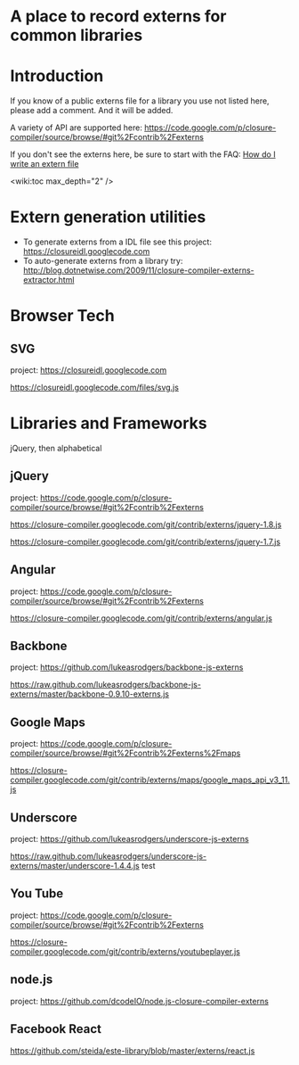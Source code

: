 # A place to record externs for common libraries

# Introduction

If you know of a public externs file for a library you use not listed here, please add a comment.  And it will  be added.

A variety of API are supported here:
https://code.google.com/p/closure-compiler/source/browse/#git%2Fcontrib%2Fexterns

If you don't see the externs here, be sure to start with the FAQ:
[How do I write an extern file](http://code.google.com/p/closure-compiler/wiki/FAQ#How_do_I_write_an_externs_file?)

<wiki:toc max_depth="2" />

# Extern generation utilities

- To generate externs from a IDL file see this project: https://closureidl.googlecode.com
- To auto-generate externs from a library try: http://blog.dotnetwise.com/2009/11/closure-compiler-externs-extractor.html



# Browser Tech

## SVG

project: https://closureidl.googlecode.com

https://closureidl.googlecode.com/files/svg.js

# Libraries and Frameworks

jQuery, then alphabetical

## jQuery

project: https://code.google.com/p/closure-compiler/source/browse/#git%2Fcontrib%2Fexterns

https://closure-compiler.googlecode.com/git/contrib/externs/jquery-1.8.js

https://closure-compiler.googlecode.com/git/contrib/externs/jquery-1.7.js

## Angular

project: https://code.google.com/p/closure-compiler/source/browse/#git%2Fcontrib%2Fexterns

https://closure-compiler.googlecode.com/git/contrib/externs/angular.js

## Backbone

project: https://github.com/lukeasrodgers/backbone-js-externs

https://raw.github.com/lukeasrodgers/backbone-js-externs/master/backbone-0.9.10-externs.js

## Google Maps

project: https://code.google.com/p/closure-compiler/source/browse/#git%2Fcontrib%2Fexterns%2Fmaps

https://closure-compiler.googlecode.com/git/contrib/externs/maps/google_maps_api_v3_11.js



## Underscore

project: https://github.com/lukeasrodgers/underscore-js-externs

https://raw.github.com/lukeasrodgers/underscore-js-externs/master/underscore-1.4.4.js test

## You Tube

project: https://code.google.com/p/closure-compiler/source/browse/#git%2Fcontrib%2Fexterns

https://closure-compiler.googlecode.com/git/contrib/externs/youtubeplayer.js

## node.js

project: https://github.com/dcodeIO/node.js-closure-compiler-externs

## Facebook React

https://github.com/steida/este-library/blob/master/externs/react.js